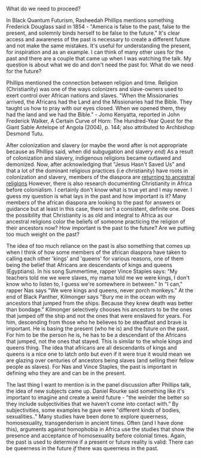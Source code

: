 What do we need to proceed?

In Black Quantum Futurism, Rasheedah Phillips mentions something Frederick Douglass said in 1854 - 
"America is false to the past, false to the present, and solemnly binds herself to be false to the future."
It's clear access and awareness of the past is necessary to create a different future and not make the same 
mistakes. It's useful for understanding the present, for inspiration and as an example. I can think of many
other uses for the past and there are a couple that came up when I was watching the talk. My question is about 
what we do and don't need the past for. What do we need for the future?

Phillips mentioned the connection between religion and time. Religion (Christianity) was one of the ways colonizers 
and slave-owners used to exert control over African nations and slaves. "When the Missionaries arrived, the Africans had the Land and the Missionaries had the Bible. They taught us how to pray
with our eyes closed. When we opened them, they had the land and we had the Bible." - Jomo Kenyatta, reported in John Frederick
Walker, A Certain Curve of Horn: The Hundred-Year Quest for the Giant Sable Antelope of Angola (2004), p. 144; also attributed to Archbishop Desmond Tutu.

After colonization and slavery (or maybe the word after is not appropriate because as Phillips said, when did subgugation
and slavery _end_)  As a result of colonization and slavery, indigenous religions became outlawed and demonized. Now, 
after acknowledging that "Jesus Hasn't Saved Us" and that a lot of the dominant religious practices (i.e christianity)
have roots in colonization and slavery, members of the diaspora are [returning to ancestral religions](https://broadly.vice.com/en_us/article/bjgxx4/jesus-hasnt-saved-us-young-black-women-returning-ancestral-religions)
However, there is also research documenting Christianity in Africa before colonialism. I certainly don't know what is true yet
and I may never. I guess my question is what lays in the past and how important is it? Many members of the african diaspora
are looking to the past for answers or guidance but at least in this case, there isn't a consistent, definite one. Does the 
possibility that Christianity is as old and integral to Africa as our ancestral religions color the beliefs of someone practicing
the religion of their ancestors now? How important is the past to the future? Are we putting too much weight on the past?

The idea of too much reliance on the past is also something that comes up when I think of how some members of the african diaspora have 
taken to calling each other 'kings' and 'queens' for various reasons, one of them being the belief that Africans are descendants of
kings and queens (Egyptians). In his song Summertime, rapper Vince Staples says: "My teachers told me we were slaves, my mama told me we were 
kings, I don't know who to listen to, I guess we're somewhere in between." In "I can," rapper Nas says "We were kings and queens, 
never porch monkeys." At the end of Black Panther, Kilmonger says "Bury me in the ocean with my ancestors that jumped 
from the ships. Because they knew death was better than bondage." Kilmonger selectively chooses his ancestors to be the ones
that jumped off the ship and not the ones that were enslaved for years. For him, descending from those who he believes to be 
steadfast and brave is important. He is basing the present (who he is) and the future on the past. For him to be the person he is,
he has to be a descendant of the Africans that jumped, not the ones that stayed. This is similar to the whole kings and queens 
thing. The idea that africans are all descendants of kings and queens is a nice one to latch onto but even if it were true it 
would mean we are glazing over centuries of ancestors being slaves (and selling their fellow people as slaves). For Nas and 
Vince Staples, the past is important in defining who they are and can be in the present. 

The last thing I want to mention is in the panel discussion after Phillips talk, the idea of new subjects came up. 
Daniel Rourke said something like it's important to imagine and create a weird future - "the weirder the better so 
they include subjectivities that we haven’t come into contact with.” By subjectivities, some examples he gave were
"different kinds of bodies, sexualities.." Many studies have been done to explore queerness, homosexuality, transgenderism
in ancient times. Often (and I have done this), arguments against homophobia in Africa use the studies that show the 
presence and acceptance of homosexuality before colonial times. Again, the past is used to determine if a present or future 
reality is valid: There can be queerness in the future _if_ there was queerness in the past. 
